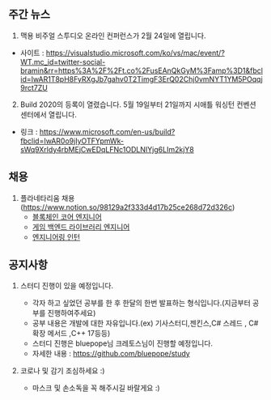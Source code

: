 ## 주간 뉴스 

1. 맥용 비주얼 스투디오 온라인 컨퍼런스가 2월 24일에 열립니다.
 - 사이트 : https://visualstudio.microsoft.com/ko/vs/mac/event/?WT.mc_id=twitter-social-bramin&rr=https%3A%2F%2Ft.co%2FusEAnQkGyM%3Famp%3D1&fbclid=IwAR1T8pH8FyRXgJb7gahv0T2TimgF3ErQ02Chj0vmNYT1YM5POqqj9rct7ZU

2. Build 2020의 등록이 열렸습니다. 5월 19일부터 21일까지 시애틀 워싱턴 컨벤션 센터에서 열립니다.
 - 링크 : https://www.microsoft.com/en-us/build?fbclid=IwAR0o9jIyOTFYpmWk-sWq9Xrldy4rbMEjCwEDqLFNc1ODLNIYjg6LIm2kjY8
 
## 채용
1. 플라네타리움 채용 (https://www.notion.so/98129a2f333d4d17b25ce268d72d326c)
   - [블록체인 코어 엔지니어](https://www.notion.so/54069a51eaac418b90b53384bfea35db)
   - [게임 백엔드 라이브러리 엔지니어](https://www.notion.so/ad1143725e034ec6a9a7d8090e4fb39c)
   - [엔지니어링 인턴](https://www.notion.so/ae279ff8b98a4b2a86ce99266e56b950)
  

## 공지사항
1. 스터디 진행이 있을 예정입니다. 
   - 각자 하고 싶었던 공부를 한 후 한달의 한번 발표하는 형식입니다.(지금부터 공부를 진행하여주세요)
   - 공부 내용은 개발에 대한 자유입니다.(ex) 기사스터디,젠킨스,C# 스레드 , C# 확장 메서드 ,C++ 17등등)
   - 스터디 진행은 bluepope님 크레토스님이 진행할 예정입니다.
   - 자세한 내용 : https://github.com/bluepope/study

2. 코로나 및 감기 조심하세요 :)
   - 마스크 및 손소독을 꼭 해주시길 바랄게요 :)
   



